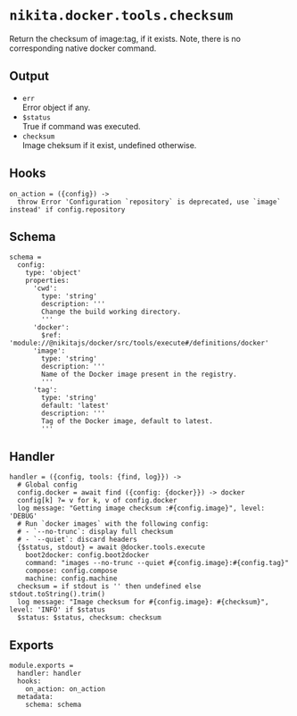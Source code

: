 
# `nikita.docker.tools.checksum`

Return the checksum of image:tag, if it exists. Note, there is no corresponding
native docker command.

## Output

* `err`   
  Error object if any.
* `$status`   
  True if command was executed.
* `checksum`   
  Image cheksum if it exist, undefined otherwise.

## Hooks

    on_action = ({config}) ->
      throw Error 'Configuration `repository` is deprecated, use `image` instead' if config.repository

## Schema

    schema =
      config:
        type: 'object'
        properties:
          'cwd':
            type: 'string'
            description: '''
            Change the build working directory.
            '''
          'docker':
            $ref: 'module://@nikitajs/docker/src/tools/execute#/definitions/docker'
          'image':
            type: 'string'
            description: '''
            Name of the Docker image present in the registry.
            '''
          'tag':
            type: 'string'
            default: 'latest'
            description: '''
            Tag of the Docker image, default to latest.
            '''

## Handler

    handler = ({config, tools: {find, log}}) ->
      # Global config
      config.docker = await find ({config: {docker}}) -> docker
      config[k] ?= v for k, v of config.docker
      log message: "Getting image checksum :#{config.image}", level: 'DEBUG'
      # Run `docker images` with the following config:
      # - `--no-trunc`: display full checksum
      # - `--quiet`: discard headers
      {$status, stdout} = await @docker.tools.execute
        boot2docker: config.boot2docker
        command: "images --no-trunc --quiet #{config.image}:#{config.tag}"
        compose: config.compose
        machine: config.machine
      checksum = if stdout is '' then undefined else stdout.toString().trim()
      log message: "Image checksum for #{config.image}: #{checksum}", level: 'INFO' if $status
      $status: $status, checksum: checksum

## Exports

    module.exports =
      handler: handler
      hooks:
        on_action: on_action
      metadata:
        schema: schema
